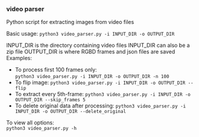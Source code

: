### video parser

Python script for extracting images from video files

Basic usage: 
  ```python3 video_parser.py -i INPUT_DIR -o OUTPUT_DIR```
  
  INPUT_DIR is the directory containing video files 
  INPUT_DIR can also be a zip file 
  OUTPUT_DIR is where RGBD frames and json files are saved 
Examples: 
* To process first 100 frames only:  
    ```python3 video_parser.py -i INPUT_DIR -o OUTPUT_DIR -n 100``` 
* To flip image: 
    ```python3 video_parser.py -i INPUT_DIR -o OUTPUT_DIR --flip``` 
* To extract every 5th-frame: 
    ```python3 video_parser.py -i INPUT_DIR -o OUTPUT_DIR --skip_frames 5``` 
* To delete original data after processing: 
    ```python3 video_parser.py -i INPUT_DIR -o OUTPUT_DIR --delete_original``` 
    
To view all options:  
  ```python3 video_parser.py -h ```

